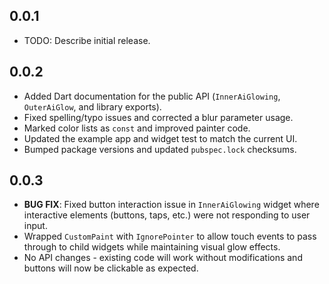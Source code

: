 ## 0.0.1

* TODO: Describe initial release.

## 0.0.2
- Added Dart documentation for the public API (`InnerAiGlowing`, `OuterAiGlow`, and library exports).
- Fixed spelling/typo issues and corrected a blur parameter usage.
- Marked color lists as `const` and improved painter code.
- Updated the example app and widget test to match the current UI.
- Bumped package versions and updated `pubspec.lock` checksums.

## 0.0.3
- **BUG FIX**: Fixed button interaction issue in `InnerAiGlowing` widget where interactive elements (buttons, taps, etc.) were not responding to user input.
- Wrapped `CustomPaint` with `IgnorePointer` to allow touch events to pass through to child widgets while maintaining visual glow effects.
- No API changes - existing code will work without modifications and buttons will now be clickable as expected.


